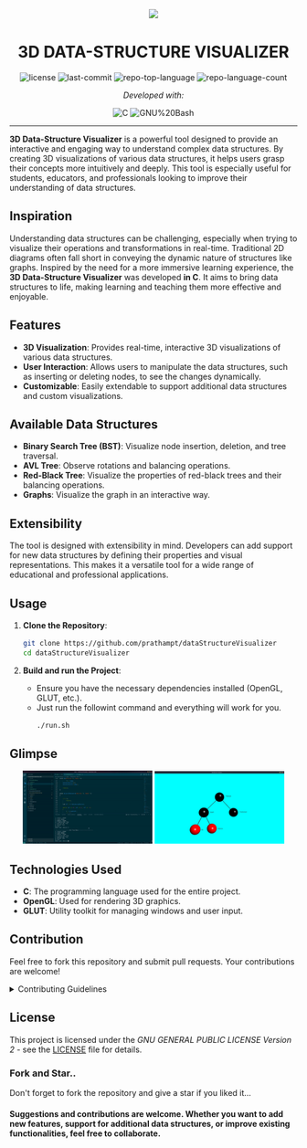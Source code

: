 <p align="center">
  <img src="https://img.icons8.com/?size=512&id=49437&format=png" width="150" />
</p>
<p align="center">
    <h1 align="center">3D DATA-STRUCTURE VISUALIZER</h1>
<p align="center">
	<img src="https://img.shields.io/github/license/prathampt/dataStructureVisualizer?style=flat&color=0080ff" alt="license">
	<img src="https://img.shields.io/github/last-commit/prathampt/dataStructureVisualizer?style=flat&logo=git&logoColor=white&color=0080ff" alt="last-commit">
	<img src="https://img.shields.io/github/languages/top/prathampt/dataStructureVisualizer?style=flat&color=0080ff" alt="repo-top-language">
	<img src="https://img.shields.io/github/languages/count/prathampt/dataStructureVisualizer?style=flat&color=0080ff" alt="repo-language-count">
<p>
<p align="center">
		<em>Developed with:</em>
</p>
<p align="center">
	<img src="https://img.shields.io/badge/C-A8B9CC.svg?style=flat&logo=C&logoColor=black" alt="C">
	<img src="https://img.shields.io/badge/GNU%20Bash-4EAA25.svg?style=flat&logo=GNU-Bash&logoColor=white" alt="GNU%20Bash">
</p>
<hr>

**3D Data-Structure Visualizer** is a powerful tool designed to provide an interactive and engaging way to understand complex data structures. By creating 3D visualizations of various data structures, it helps users grasp their concepts more intuitively and deeply. This tool is especially useful for students, educators, and professionals looking to improve their understanding of data structures.

## Inspiration
Understanding data structures can be challenging, especially when trying to visualize their operations and transformations in real-time. Traditional 2D diagrams often fall short in conveying the dynamic nature of structures like graphs. Inspired by the need for a more immersive learning experience, the **3D Data-Structure Visualizer** was developed **in C**. It aims to bring data structures to life, making learning and teaching them more effective and enjoyable.

## Features
- **3D Visualization**: Provides real-time, interactive 3D visualizations of various data structures.
- **User Interaction**: Allows users to manipulate the data structures, such as inserting or deleting nodes, to see the changes dynamically.
- **Customizable**: Easily extendable to support additional data structures and custom visualizations.

## Available Data Structures
- **Binary Search Tree (BST)**: Visualize node insertion, deletion, and tree traversal.
- **AVL Tree**: Observe rotations and balancing operations.
- **Red-Black Tree**: Visualize the properties of red-black trees and their balancing operations.
- **Graphs**: Visualize the graph in an interactive way.

## Extensibility
The tool is designed with extensibility in mind. Developers can add support for new data structures by defining their properties and visual representations. This makes it a versatile tool for a wide range of educational and professional applications.

## Usage
1. **Clone the Repository**:
    ```bash
    git clone https://github.com/prathampt/dataStructureVisualizer
    cd dataStructureVisualizer
    ```

2. **Build and run the Project**:
    - Ensure you have the necessary dependencies installed (OpenGL, GLUT, etc.).
    - Just run the followint command and everything will work for you.
      ```bash
      ./run.sh
      ```

## Glimpse

<p align="center">
  <img src="https://github.com/prathampt/dataStructureVisualizer/blob/main/resources/dataStructureVisualizer.gif" width="45%" alt="Data Structure Visualizer GIF">
  <img src="https://github.com/prathampt/dataStructureVisualizer/blob/main/resources/red-black-tree-screenshot.png" width="45%" alt="Red-Black Tree Screenshot">
</p>

## Technologies Used
- **C**: The programming language used for the entire project.
- **OpenGL**: Used for rendering 3D graphics.
- **GLUT**: Utility toolkit for managing windows and user input.

## Contribution
Feel free to fork this repository and submit pull requests. Your contributions are welcome!

<details closed>
    <summary>Contributing Guidelines</summary>

1. **Fork the Repository**: Start by forking the project repository to your GitHub account.
2. **Clone Locally**: Clone the forked repository to your local machine using a Git client.
   ```sh
   git clone https://github.com/prathampt/programmingHabits
   ```
3. **Create a New Branch**: Always work on a new branch, giving it a descriptive name.
   ```sh
   git checkout -b new-feature-x
   ```
4. **Make Your Changes**: Develop and test your changes locally.
5. **Commit Your Changes**: Commit with a clear message describing your updates.
   ```sh
   git commit -m 'Implemented new feature x.'
   ```
6. **Push to GitHub**: Push the changes to your forked repository.
   ```sh
   git push origin new-feature-x
   ```
7. **Submit a Pull Request**: Create a PR against the original project repository. Clearly describe the changes and their motivations.

Once your PR is reviewed and approved, it will be merged into the main branch.

</details>

## License
This project is licensed under the *GNU GENERAL PUBLIC LICENSE Version 2* - see the [LICENSE](LICENSE) file for details.

### Fork and Star..
Don't forget to fork the repository and give a star if you liked it...


#### Suggestions and contributions are welcome. Whether you want to add new features, support for additional data structures, or improve existing functionalities, feel free to collaborate.
